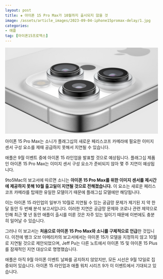 ```yaml
---
layout: post  
title: ✚ 아이폰 15 Pro Max가 10월까지 출시되지 않을 것
image: /assets/article_images/2023-09-04-iphone15promax-delay/1.jpg
categories:
- 애플
tag: [아이폰15프로맥스]
---
```


<div class="markdown-image">
<img src="/assets/article_images/2023-09-04-iphone15promax-delay/1.jpg" alt="" align="middle"/> </div>


<p class="drop-korean">
아이폰 15 Pro Max는 소니가 플래그십의 새로운 페리스코프 카메라에 필요한 이미지 센서 구성 요소를 제때 공급하지 못해서 지연될 수 있습니다.
</p>

애플은 9월 이벤트 중에 아이폰 15 라인업을 발표할 것으로 예상됩니다. 플래그십 제품인 아이폰 15 Pro Max는 이미지 센서 구성 요소가 준비되지 않아 몇 주 지연이 예상됩니다.

9to5Mac의 보고서에 따르면 소니는 **아이폰 15 Pro Max를 위한 이미지 센서를 제시간에 제공하지 못해 10월 출고일이 지연될 것으로 전해졌습니다.** 이 요소는 새로운 페리스코프 카메라를 탑재한 유일한 모델이기 때문에 플래그십 모델에만 해당됩니다.

이는 아이폰 15 라인업의 일부가 10월로 지연될 수 있는 공급망 문제가 제기된 지 약 한 달 동안 두 번째 분석 보고서입니다. 이러한 지연은 공급망 문제와 코로나 관련 제약으로 인해 최근 몇 년 동안 애플이 출시를 미룬 것은 자주 있는 일이기 때문에 이번에도 충분히 일어날 수 있습니다.

그러나 이 보고서는 **처음으로 아이폰 15 Pro Max와 소니를 구체적으로 언급**한 것입니다. 이전에 뱅크 오브 아메리카의 보고서에서는 아이폰 15가 모델을 지정하지 않고 10월로 지연될 것으로 제안되었으며, Jeff Pu는 다른 노트에서 아이폰 15 및 아이폰 15 Plus를 잠재적인 지연 대상으로 명명했습니다.

애플은 아직 9월 아이폰 이벤트 날짜를 공지하지 않았지만, 모든 시선은 9월 12일로 집중되어 있습니다. 아이폰 15 라인업과 애플 워치 시리즈 9가 이 이벤트에서 기대되고 있습니다.